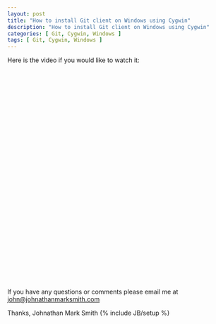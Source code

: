 ```yaml
---
layout: post
title: "How to install Git client on Windows using Cygwin"
description: "How to install Git client on Windows using Cygwin"
categories: [ Git, Cygwin, Windows ]
tags: [ Git, Cygwin, Windows ]
---
```



Here is the video if you would like to watch it:

<object width="640" height="480"><param name="movie" value="//www.youtube.com/v/fw2eR0_Dfyw?version=3&amp;hl=en_US"></param><param name="allowFullScreen" value="true"></param><param name="allowscriptaccess" value="always"></param><embed src="//www.youtube.com/v/fw2eR0_Dfyw?version=3&amp;hl=en_US" type="application/x-shockwave-flash" width="640" height="480" allowscriptaccess="always" allowfullscreen="true"></embed></object>

If you have any questions or comments please email me at <a href="mailto:john@johnathanmarksmith.com">john@johnathanmarksmith.com</a>


Thanks, Johnathan Mark Smith
{% include JB/setup %}
